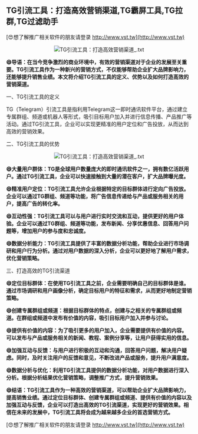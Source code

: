 ## **TG引流工具：打造高效营销渠道,TG霸屏工具,TG拉群,TG过滤助手**

[😍想了解推广相关软件的朋友请登录 http://www.vst.tw](http://www.vst.tw)

 <center><img src="https://vst.tw/MP4/tuiguang/png/8.png" alt="TG引流工具：打造高效营销渠道_.txt"></center>

**😄导语：在当今竞争激烈的商业环境中，有效的营销渠道对于企业的发展至关重要。TG引流工具作为一种新兴的营销方式，不仅能够帮助企业扩大品牌影响力，还能够提升销售业绩。本文将介绍TG引流工具的定义、优势以及如何打造高效的营销渠道。**

一、TG引流工具的定义

TG（Telegram）引流工具是指利用Telegram这一即时通讯软件平台，通过建立专属群组、频道或机器人等形式，吸引目标用户加入并进行信息传播、产品推广等活动。通过TG引流工具，企业可以实现更精准的用户定位和广告投放，从而达到高效的营销效果。

二、TG引流工具的优势

 <center><img src="https://vst.tw/MP4/tuiguang/png/3.png" alt="TG引流工具：打造高效营销渠道_.txt"></center>

**😄大量用户群体：TG是全球用户数量庞大的即时通讯软件之一，拥有数亿活跃用户。通过TG引流工具，企业可以快速接触到大量的潜在客户，扩大品牌曝光度。**

**😄精准用户定位：TG引流工具允许企业根据特定的目标群体进行定向广告投放。企业可以通过TG群组、频道等功能，将广告信息传递给与产品或服务相关的用户，提高广告的转化率。**

**😄互动性强：TG引流工具可以与用户进行实时交流和互动，提供更好的用户体验。企业可以通过TG群组、频道等功能，发布新闻、分享优惠信息、回答用户问题等，增加用户的参与度和忠诚度。**

**😄数据分析能力：TG引流工具提供了丰富的数据分析功能，帮助企业进行市场调研和用户行为分析。通过对用户数据的深入分析，企业可以更好地了解用户需求，优化营销策略。**

三、打造高效的TG引流渠道

**😄定位目标群体：在使用TG引流工具之前，企业需要明确自己的目标群体是谁。通过市场调研和用户画像分析，确定目标用户的特征和需求，从而更好地制定营销策略。**

**😄创建专属群组或频道：根据目标群体的特点，创建与之相关的专属群组或频道。在群组或频道中发布有价值的内容，吸引目标用户加入并参与讨论。**

**😄提供有价值的内容：为了吸引更多的用户加入，企业需要提供有价值的内容。可以发布与产品或服务相关的新闻、教程、案例分享等，让用户获得实用的信息。**

**😄加强互动与反馈：与用户进行积极的互动和沟通，回答用户问题，解决用户疑虑。同时，及时关注用户的反馈和意见，不断改进产品或服务，提升用户满意度。**

**😄数据分析与优化：利用TG引流工具提供的数据分析功能，对用户数据进行深入分析。根据分析结果优化营销策略，调整推广方式，提升营销效果。**

**😄结语：TG引流工具作为一种高效的营销渠道，可以帮助企业扩大品牌影响力，提高销售业绩。通过定位目标群体、创建专属群组或频道、提供有价值的内容以及加强互动与反馈，企业可以打造出高效的TG引流渠道，实现更好的营销效果。相信在未来的发展中，TG引流工具将会成为越来越多企业的首选营销方式。**

[😍想了解推广相关软件的朋友请登录 http://www.vst.tw](http://www.vst.tw)



